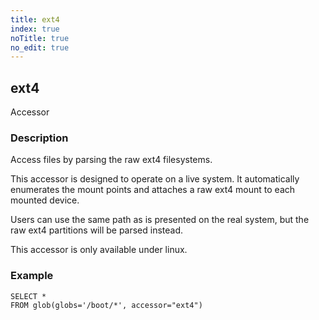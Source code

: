 ```yaml
---
title: ext4
index: true
noTitle: true
no_edit: true
---
```




<div class="vql_item"></div>


## ext4
<span class='vql_type pull-right page-header'>Accessor</span>


### Description

Access files by parsing the raw ext4 filesystems.

This accessor is designed to operate on a live system. It
automatically enumerates the mount points and attaches a raw ext4
mount to each mounted device.

Users can use the same path as is presented on the real system, but
the raw ext4 partitions will be parsed instead.

This accessor is only available under linux.

### Example

```vql
SELECT *
FROM glob(globs='/boot/*', accessor="ext4")
```


